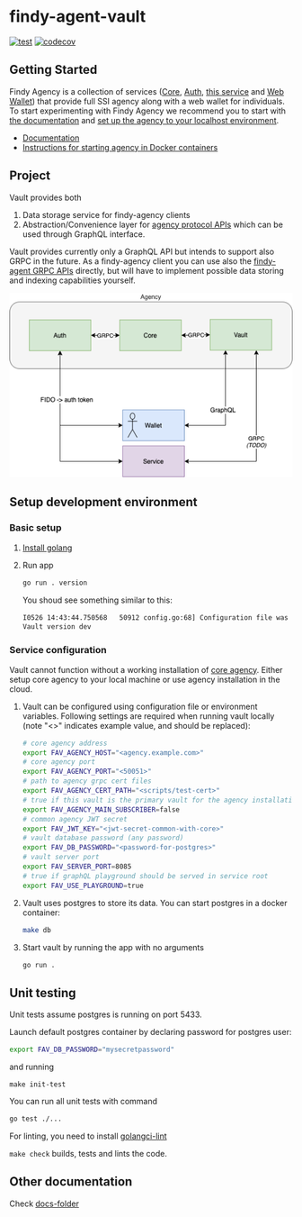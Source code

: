# findy-agent-vault

[![test](https://github.com/findy-network/findy-agent-vault/actions/workflows/test.yml/badge.svg?branch=dev)](https://github.com/findy-network/findy-agent-vault/actions/workflows/test.yml)
[![codecov](https://codecov.io/gh/findy-network/findy-agent-vault/branch/dev/graph/badge.svg?token=DIB52YS58H)](https://codecov.io/gh/findy-network/findy-agent-vault)

## Getting Started

Findy Agency is a collection of services ([Core](https://github.com/findy-network/findy-agent),
[Auth](https://github.com/findy-network/findy-agent-auth),
[this service](https://github.com/findy-network/findy-agent-vault) and
[Web Wallet](https://github.com/findy-network/findy-wallet-pwa)) that provide
full SSI agency along with a web wallet for individuals.
To start experimenting with Findy Agency we recommend you to start with
[the documentation](https://findy-network.github.io/) and
[set up the agency to your localhost environment](https://github.com/findy-network/findy-wallet-pwa/tree/dev/tools/env#agency-setup-for-local-development).

- [Documentation](https://findy-network.github.io/)
- [Instructions for starting agency in Docker containers](https://github.com/findy-network/findy-wallet-pwa/tree/dev/tools/env#agency-setup-for-local-development)

## Project

Vault provides both

1. Data storage service for findy-agency clients
1. Abstraction/Convenience layer for [agency protocol APIs](github.com/findy-network/findy-agent-api) which can be used through GraphQL interface.

Vault provides currently only a GraphQL API but intends to support also GRPC in the future. As a findy-agency client you can use also the [findy-agent GRPC APIs](github.com/findy-network/findy-agent-api) directly, but will have to implement possible data storing and indexing capabilities yourself.

![Architecture](./docs/arch-drawio.png)

## Setup development environment

### Basic setup

1. [Install golang](https://golang.org/dl/)

1. Run app

   ```bash
   go run . version
   ```

   You shoud see something similar to this:

   ```bash
   I0526 14:43:44.750568   50912 config.go:68] Configuration file was not found, using environment/default variables only
   Vault version dev
   ```

### Service configuration

Vault cannot function without a working installation of [core agency](github.com/findy-network/findy-agent). Either setup core agency to your local machine or use agency installation in the cloud.

1. Vault can be configured using configuration file or environment variables. Following settings are required when running vault locally (note "<>" indicates example value, and should be replaced):

   ```bash
   # core agency address
   export FAV_AGENCY_HOST="<agency.example.com>"
   # core agency port
   export FAV_AGENCY_PORT="<50051>"
   # path to agency grpc cert files
   export FAV_AGENCY_CERT_PATH="<scripts/test-cert>"
   # true if this vault is the primary vault for the agency installation
   export FAV_AGENCY_MAIN_SUBSCRIBER=false
   # common agency JWT secret
   export FAV_JWT_KEY="<jwt-secret-common-with-core>"
   # vault database password (any password)
   export FAV_DB_PASSWORD="<password-for-postgres>"
   # vault server port
   export FAV_SERVER_PORT=8085
   # true if graphQL playground should be served in service root
   export FAV_USE_PLAYGROUND=true
   ```

1. Vault uses postgres to store its data. You can start postgres in a docker container:

   ```bash
   make db
   ```

1. Start vault by running the app with no arguments

   ```bash
   go run .
   ```

## Unit testing

Unit tests assume postgres is running on port 5433.

Launch default postgres container by declaring password for postgres user:

```bash
export FAV_DB_PASSWORD="mysecretpassword"
```

and running

```
make init-test
```

You can run all unit tests with command

```bash
go test ./...
```

For linting, you need to install [golangci-lint](https://golangci-lint.run/usage/install/#local-installation)

`make check` builds, tests and lints the code.

## Other documentation

Check [docs-folder](./docs/README.md)
